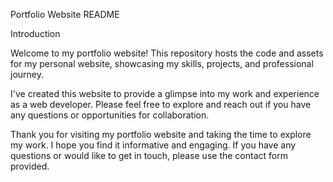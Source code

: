 Portfolio Website README

Introduction

Welcome to my portfolio website! This repository hosts the code and assets for my personal website, showcasing my skills, projects, and professional journey.

I've created this website to provide a glimpse into my work and experience as a web developer. Please feel free to explore and reach out if you have any questions or opportunities for collaboration.


Thank you for visiting my portfolio website and taking the time to explore my work. I hope you find it informative and engaging. If you have any questions or would like to get in touch, please use the contact form provided.





